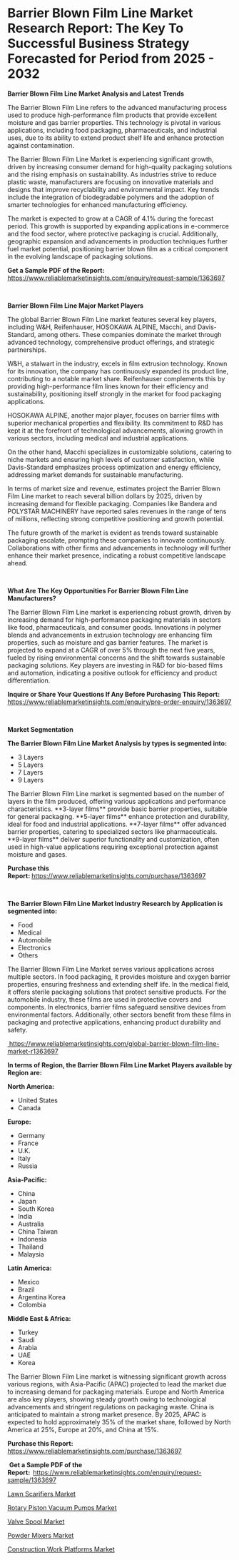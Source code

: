 <p><h1>Barrier Blown Film Line Market Research Report: The Key To Successful Business Strategy Forecasted for Period from 2025 - 2032</h1></p><p><strong>Barrier Blown Film Line Market Analysis and Latest Trends</strong></p>
<p><p>The Barrier Blown Film Line refers to the advanced manufacturing process used to produce high-performance film products that provide excellent moisture and gas barrier properties. This technology is pivotal in various applications, including food packaging, pharmaceuticals, and industrial uses, due to its ability to extend product shelf life and enhance protection against contamination.</p><p>The Barrier Blown Film Line Market is experiencing significant growth, driven by increasing consumer demand for high-quality packaging solutions and the rising emphasis on sustainability. As industries strive to reduce plastic waste, manufacturers are focusing on innovative materials and designs that improve recyclability and environmental impact. Key trends include the integration of biodegradable polymers and the adoption of smarter technologies for enhanced manufacturing efficiency.</p><p>The market is expected to grow at a CAGR of 4.1% during the forecast period. This growth is supported by expanding applications in e-commerce and the food sector, where protective packaging is crucial. Additionally, geographic expansion and advancements in production techniques further fuel market potential, positioning barrier blown film as a critical component in the evolving landscape of packaging solutions.</p></p>
<p><strong>Get a Sample PDF of the Report:&nbsp;</strong> <a href="https://www.reliablemarketinsights.com/enquiry/request-sample/1363697?utm_campaign=2221&utm_medium=2&utm_source=Github&utm_content=ia&utm_term=28022025&utm_id=barrier-blown-film-line">https://www.reliablemarketinsights.com/enquiry/request-sample/1363697</a></p>
<p>&nbsp;</p>
<p><strong>Barrier Blown Film Line Major Market Players</strong></p>
<p><p>The global Barrier Blown Film Line market features several key players, including W&H, Reifenhauser, HOSOKAWA ALPINE, Macchi, and Davis-Standard, among others. These companies dominate the market through advanced technology, comprehensive product offerings, and strategic partnerships.</p><p>W&H, a stalwart in the industry, excels in film extrusion technology. Known for its innovation, the company has continuously expanded its product line, contributing to a notable market share. Reifenhauser complements this by providing high-performance film lines known for their efficiency and sustainability, positioning itself strongly in the market for food packaging applications.</p><p>HOSOKAWA ALPINE, another major player, focuses on barrier films with superior mechanical properties and flexibility. Its commitment to R&D has kept it at the forefront of technological advancements, allowing growth in various sectors, including medical and industrial applications.</p><p>On the other hand, Macchi specializes in customizable solutions, catering to niche markets and ensuring high levels of customer satisfaction, while Davis-Standard emphasizes process optimization and energy efficiency, addressing market demands for sustainable manufacturing.</p><p>In terms of market size and revenue, estimates project the Barrier Blown Film Line market to reach several billion dollars by 2025, driven by increasing demand for flexible packaging. Companies like Bandera and POLYSTAR MACHINERY have reported sales revenues in the range of tens of millions, reflecting strong competitive positioning and growth potential.</p><p>The future growth of the market is evident as trends toward sustainable packaging escalate, prompting these companies to innovate continuously. Collaborations with other firms and advancements in technology will further enhance their market presence, indicating a robust competitive landscape ahead.</p></p>
<p>&nbsp;</p>
<p><strong>What Are The Key Opportunities For Barrier Blown Film Line Manufacturers?</strong></p>
<p><p>The Barrier Blown Film Line market is experiencing robust growth, driven by increasing demand for high-performance packaging materials in sectors like food, pharmaceuticals, and consumer goods. Innovations in polymer blends and advancements in extrusion technology are enhancing film properties, such as moisture and gas barrier features. The market is projected to expand at a CAGR of over 5% through the next five years, fueled by rising environmental concerns and the shift towards sustainable packaging solutions. Key players are investing in R&D for bio-based films and automation, indicating a positive outlook for efficiency and product differentiation.</p></p>
<p><strong>Inquire or Share Your Questions If Any Before Purchasing This Report:</strong> <a href="https://www.reliablemarketinsights.com/enquiry/pre-order-enquiry/1363697?utm_campaign=2221&utm_medium=2&utm_source=Github&utm_content=ia&utm_term=28022025&utm_id=barrier-blown-film-line">https://www.reliablemarketinsights.com/enquiry/pre-order-enquiry/1363697</a></p>
<p>&nbsp;</p>
<p><strong>Market Segmentation</strong></p>
<p><strong>The Barrier Blown Film Line Market Analysis by types is segmented into:</strong></p>
<p><ul><li>3 Layers</li><li>5 Layers</li><li>7 Layers</li><li>9 Layers</li></ul></p>
<p><p>The Barrier Blown Film Line market is segmented based on the number of layers in the film produced, offering various applications and performance characteristics. **3-layer films** provide basic barrier properties, suitable for general packaging. **5-layer films** enhance protection and durability, ideal for food and industrial applications. **7-layer films** offer advanced barrier properties, catering to specialized sectors like pharmaceuticals. **9-layer films** deliver superior functionality and customization, often used in high-value applications requiring exceptional protection against moisture and gases.</p></p>
<p><strong>Purchase this Report:&nbsp;</strong><a href="https://www.reliablemarketinsights.com/purchase/1363697?utm_campaign=2221&utm_medium=2&utm_source=Github&utm_content=ia&utm_term=28022025&utm_id=barrier-blown-film-line">https://www.reliablemarketinsights.com/purchase/1363697</a></p>
<p>&nbsp;</p>
<p><strong>The Barrier Blown Film Line Market Industry Research by Application is segmented into:</strong></p>
<p><ul><li>Food</li><li>Medical</li><li>Automobile</li><li>Electronics</li><li>Others</li></ul></p>
<p><p>The Barrier Blown Film Line Market serves various applications across multiple sectors. In food packaging, it provides moisture and oxygen barrier properties, ensuring freshness and extending shelf life. In the medical field, it offers sterile packaging solutions that protect sensitive products. For the automobile industry, these films are used in protective covers and components. In electronics, barrier films safeguard sensitive devices from environmental factors. Additionally, other sectors benefit from these films in packaging and protective applications, enhancing product durability and safety.</p></p>
<p><a href="https://www.reliablemarketinsights.com/global-barrier-blown-film-line-market-r1363697?utm_campaign=2221&utm_medium=2&utm_source=Github&utm_content=ia&utm_term=28022025&utm_id=barrier-blown-film-line">&nbsp;https://www.reliablemarketinsights.com/global-barrier-blown-film-line-market-r1363697</a></p>
<p><strong>In terms of Region, the Barrier Blown Film Line Market Players available by Region are:</strong></p>
<p>
    <p> <strong> North America: </strong>
        <ul>
            <li>United States</li>
            <li>Canada</li>
        </ul>
        </p> 
    <p> <strong> Europe: </strong>
        <ul>
            <li>Germany</li>
            <li>France</li>
            <li>U.K.</li>
            <li>Italy</li>
            <li>Russia</li>
        </ul>
        </p> 
    <p> <strong> Asia-Pacific: </strong>
        <ul>
            <li>China</li>
            <li>Japan</li>
            <li>South Korea</li>
            <li>India</li>
            <li>Australia</li>
            <li>China Taiwan</li>
            <li>Indonesia</li>
            <li>Thailand</li>
            <li>Malaysia</li>
        </ul>
        </p> 
    <p> <strong> Latin America: </strong>
        <ul>
            <li>Mexico</li>
            <li>Brazil</li>
            <li>Argentina Korea</li>
            <li>Colombia</li>
        </ul>
        </p> 
    <p> <strong> Middle East & Africa: </strong>
        <ul>
            <li>Turkey</li>
            <li>Saudi</li>
            <li>Arabia</li>
            <li>UAE</li>
            <li>Korea</li>
        </ul>
    </p>
    </p>
<p><p>The Barrier Blown Film Line market is witnessing significant growth across various regions, with Asia-Pacific (APAC) projected to lead the market due to increasing demand for packaging materials. Europe and North America are also key players, showing steady growth owing to technological advancements and stringent regulations on packaging waste. China is anticipated to maintain a strong market presence. By 2025, APAC is expected to hold approximately 35% of the market share, followed by North America at 25%, Europe at 20%, and China at 15%.</p></p>
<p><strong>Purchase this Report: </strong><a href="https://www.reliablemarketinsights.com/purchase/1363697?utm_campaign=2221&utm_medium=2&utm_source=Github&utm_content=ia&utm_term=28022025&utm_id=barrier-blown-film-line">https://www.reliablemarketinsights.com/purchase/1363697</a></p>
<p>&nbsp;<strong>Get a Sample PDF of the Report:&nbsp;&nbsp;</strong><a href="https://www.reliablemarketinsights.com/enquiry/request-sample/1363697?utm_campaign=2221&utm_medium=2&utm_source=Github&utm_content=ia&utm_term=28022025&utm_id=barrier-blown-film-line">https://www.reliablemarketinsights.com/enquiry/request-sample/1363697</a></p>
<p><strong></strong></p>
<p><p><a href="https://github.com/snelldimkeod/Market-Research-Report-List-1/blob/main/lawn-scarifiers-market.md?utm_campaign=2221&utm_medium=2&utm_source=Github&utm_content=ia&utm_term=28022025&utm_id=barrier-blown-film-line">Lawn Scarifiers Market</a></p><p><a href="https://github.com/PeterParrish5/Market-Research-Report-List-7/blob/main/rotary-piston-vacuum-pumps-market.md?utm_campaign=2221&utm_medium=2&utm_source=Github&utm_content=ia&utm_term=28022025&utm_id=barrier-blown-film-line">Rotary Piston Vacuum Pumps Market</a></p><p><a href="https://github.com/wileonie19657/Market-Research-Report-List-1/blob/main/valve-spool-market.md?utm_campaign=2221&utm_medium=2&utm_source=Github&utm_content=ia&utm_term=28022025&utm_id=barrier-blown-film-line">Valve Spool Market</a></p><p><a href="https://github.com/mcfred89/Market-Research-Report-List-1/blob/main/powder-mixers-market.md?utm_campaign=2221&utm_medium=2&utm_source=Github&utm_content=ia&utm_term=28022025&utm_id=barrier-blown-film-line">Powder Mixers Market</a></p><p><a href="https://github.com/comasnickie/Market-Research-Report-List-1/blob/main/construction-work-platforms-market.md?utm_campaign=2221&utm_medium=2&utm_source=Github&utm_content=ia&utm_term=28022025&utm_id=barrier-blown-film-line">Construction Work Platforms Market</a></p></p>